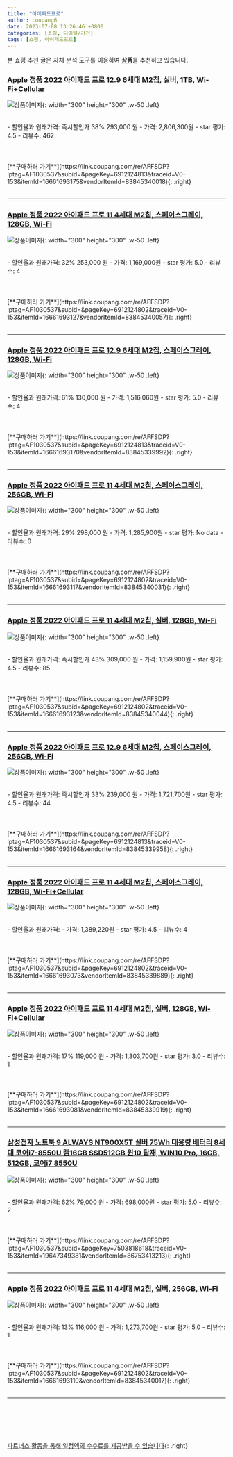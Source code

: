 ```yaml
---
title: "아이패드프로"
author: coupang6
date: 2023-07-08 13:26:46 +0800
categories: [쇼핑, 디이털/가전]
tags: [쇼핑, 아이패드프로]
---
```


본 쇼핑 추천 글은 자체 분석 도구를 이용하여 [**상품**](https://link.coupang.com/a/bao1ui)을 추천하고 있습니다.

### [Apple 정품 2022 아이패드 프로 12.9 6세대 M2칩, 실버, 1TB, Wi-Fi+Cellular](https://link.coupang.com/re/AFFSDP?lptag=AF1030537&subid=&pageKey=6912124813&traceid=V0-153&itemId=16661693175&vendorItemId=83845340018)

![상품이미지](https://thumbnail8.coupangcdn.com/thumbnails/remote/230x230ex/image/retail/images/2361854554924137-4e676ebe-f49a-42ee-8da3-4438e1ffcf53.jpg){: width="300" height="300" .w-50 .left}


<br>
- 할인율과 원래가격: 즉시할인가 38%  293,000   원
- 가격: 2,806,300원
- star 평가: 4.5
- 리뷰수: 462
<br>
<br>
<br>
<br>
[**구매하러 가기**](https://link.coupang.com/re/AFFSDP?lptag=AF1030537&subid=&pageKey=6912124813&traceid=V0-153&itemId=16661693175&vendorItemId=83845340018){: .right}
<br>
<br>

---

### [Apple 정품 2022 아이패드 프로 11 4세대 M2칩, 스페이스그레이, 128GB, Wi-Fi](https://link.coupang.com/re/AFFSDP?lptag=AF1030537&subid=&pageKey=6912124802&traceid=V0-153&itemId=16661693127&vendorItemId=83845340057)

![상품이미지](https://thumbnail9.coupangcdn.com/thumbnails/remote/230x230ex/image/retail/images/2357375067861117-98f5d372-f2c0-4914-8deb-1fe70e8df7d6.jpg){: width="300" height="300" .w-50 .left}


<br>
- 할인율과 원래가격: 32%  253,000   원
- 가격: 1,169,000원
- star 평가: 5.0
- 리뷰수: 4
<br>
<br>
<br>
<br>
[**구매하러 가기**](https://link.coupang.com/re/AFFSDP?lptag=AF1030537&subid=&pageKey=6912124802&traceid=V0-153&itemId=16661693127&vendorItemId=83845340057){: .right}
<br>
<br>

---

### [Apple 정품 2022 아이패드 프로 12.9 6세대 M2칩, 스페이스그레이, 128GB, Wi-Fi](https://link.coupang.com/re/AFFSDP?lptag=AF1030537&subid=&pageKey=6912124813&traceid=V0-153&itemId=16661693170&vendorItemId=83845339992)

![상품이미지](https://thumbnail7.coupangcdn.com/thumbnails/remote/230x230ex/image/retail/images/2361599602210266-b613960c-7763-477b-abb9-9290d9e88875.jpg){: width="300" height="300" .w-50 .left}


<br>
- 할인율과 원래가격: 61%  130,000   원
- 가격: 1,516,060원
- star 평가: 5.0
- 리뷰수: 4
<br>
<br>
<br>
<br>
[**구매하러 가기**](https://link.coupang.com/re/AFFSDP?lptag=AF1030537&subid=&pageKey=6912124813&traceid=V0-153&itemId=16661693170&vendorItemId=83845339992){: .right}
<br>
<br>

---

### [Apple 정품 2022 아이패드 프로 11 4세대 M2칩, 스페이스그레이, 256GB, Wi-Fi](https://link.coupang.com/re/AFFSDP?lptag=AF1030537&subid=&pageKey=6912124802&traceid=V0-153&itemId=16661693117&vendorItemId=83845340031)

![상품이미지](https://thumbnail7.coupangcdn.com/thumbnails/remote/230x230ex/image/retail/images/2357394561035190-e2a1bf2b-ec61-4c16-8cef-7d8c1540595d.jpg){: width="300" height="300" .w-50 .left}


<br>
- 할인율과 원래가격: 29%  298,000   원
- 가격: 1,285,900원
- star 평가: No data
- 리뷰수: 0
<br>
<br>
<br>
<br>
[**구매하러 가기**](https://link.coupang.com/re/AFFSDP?lptag=AF1030537&subid=&pageKey=6912124802&traceid=V0-153&itemId=16661693117&vendorItemId=83845340031){: .right}
<br>
<br>

---

### [Apple 정품 2022 아이패드 프로 11 4세대 M2칩, 실버, 128GB, Wi-Fi](https://link.coupang.com/re/AFFSDP?lptag=AF1030537&subid=&pageKey=6912124802&traceid=V0-153&itemId=16661693123&vendorItemId=83845340044)

![상품이미지](https://thumbnail6.coupangcdn.com/thumbnails/remote/230x230ex/image/retail/images/2357458278150904-c4f073f7-38aa-417c-8c57-8834fbaa576a.jpg){: width="300" height="300" .w-50 .left}


<br>
- 할인율과 원래가격: 즉시할인가 43%  309,000   원
- 가격: 1,159,900원
- star 평가: 4.5
- 리뷰수: 85
<br>
<br>
<br>
<br>
[**구매하러 가기**](https://link.coupang.com/re/AFFSDP?lptag=AF1030537&subid=&pageKey=6912124802&traceid=V0-153&itemId=16661693123&vendorItemId=83845340044){: .right}
<br>
<br>

---

### [Apple 정품 2022 아이패드 프로 12.9 6세대 M2칩, 스페이스그레이, 256GB, Wi-Fi](https://link.coupang.com/re/AFFSDP?lptag=AF1030537&subid=&pageKey=6912124813&traceid=V0-153&itemId=16661693164&vendorItemId=83845339958)

![상품이미지](https://thumbnail10.coupangcdn.com/thumbnails/remote/230x230ex/image/retail/images/2361602851595927-ae9c9acc-a0de-4633-8cee-bce935d7b9a4.jpg){: width="300" height="300" .w-50 .left}


<br>
- 할인율과 원래가격: 즉시할인가 33%  239,000   원
- 가격: 1,721,700원
- star 평가: 4.5
- 리뷰수: 44
<br>
<br>
<br>
<br>
[**구매하러 가기**](https://link.coupang.com/re/AFFSDP?lptag=AF1030537&subid=&pageKey=6912124813&traceid=V0-153&itemId=16661693164&vendorItemId=83845339958){: .right}
<br>
<br>

---

### [Apple 정품 2022 아이패드 프로 11 4세대 M2칩, 스페이스그레이, 128GB, Wi-Fi+Cellular](https://link.coupang.com/re/AFFSDP?lptag=AF1030537&subid=&pageKey=6912124802&traceid=V0-153&itemId=16661693073&vendorItemId=83845339889)

![상품이미지](https://thumbnail9.coupangcdn.com/thumbnails/remote/230x230ex/image/retail/images/2977646597717041-883e2cba-d0bf-467b-b757-f420b7d5f62d.jpg){: width="300" height="300" .w-50 .left}


<br>
- 할인율과 원래가격: 
- 가격: 1,389,220원
- star 평가: 4.5
- 리뷰수: 4
<br>
<br>
<br>
<br>
[**구매하러 가기**](https://link.coupang.com/re/AFFSDP?lptag=AF1030537&subid=&pageKey=6912124802&traceid=V0-153&itemId=16661693073&vendorItemId=83845339889){: .right}
<br>
<br>

---

### [Apple 정품 2022 아이패드 프로 11 4세대 M2칩, 실버, 128GB, Wi-Fi+Cellular](https://link.coupang.com/re/AFFSDP?lptag=AF1030537&subid=&pageKey=6912124802&traceid=V0-153&itemId=16661693081&vendorItemId=83845339919)

![상품이미지](https://thumbnail10.coupangcdn.com/thumbnails/remote/230x230ex/image/retail/images/2360794796251786-ce479b04-46e6-410a-b3f7-615fd5abb286.jpg){: width="300" height="300" .w-50 .left}


<br>
- 할인율과 원래가격: 17%  119,000   원
- 가격: 1,303,700원
- star 평가: 3.0
- 리뷰수: 1
<br>
<br>
<br>
<br>
[**구매하러 가기**](https://link.coupang.com/re/AFFSDP?lptag=AF1030537&subid=&pageKey=6912124802&traceid=V0-153&itemId=16661693081&vendorItemId=83845339919){: .right}
<br>
<br>

---

### [삼성전자 노트북 9 ALWAYS NT900X5T 실버 75Wh 대용량 배터리 8세대 코어i7-8550U 램16GB SSD512GB 윈10 탑재, WIN10 Pro, 16GB, 512GB, 코어i7 8550U](https://link.coupang.com/re/AFFSDP?lptag=AF1030537&subid=&pageKey=7503818618&traceid=V0-153&itemId=19647349381&vendorItemId=86753413213)

![상품이미지](https://thumbnail7.coupangcdn.com/thumbnails/remote/230x230ex/image/vendor_inventory/1406/73b6fe4712295208df4af47ae4b4bdf342777809b70e81d72d232a6e5231.jpg){: width="300" height="300" .w-50 .left}


<br>
- 할인율과 원래가격: 62%  79,000   원
- 가격: 698,000원
- star 평가: 5.0
- 리뷰수: 2
<br>
<br>
<br>
<br>
[**구매하러 가기**](https://link.coupang.com/re/AFFSDP?lptag=AF1030537&subid=&pageKey=7503818618&traceid=V0-153&itemId=19647349381&vendorItemId=86753413213){: .right}
<br>
<br>

---

### [Apple 정품 2022 아이패드 프로 11 4세대 M2칩, 실버, 256GB, Wi-Fi](https://link.coupang.com/re/AFFSDP?lptag=AF1030537&subid=&pageKey=6912124802&traceid=V0-153&itemId=16661693110&vendorItemId=83845340017)

![상품이미지](https://thumbnail9.coupangcdn.com/thumbnails/remote/230x230ex/image/retail/images/2357462419790774-fc938346-862e-4817-a687-038224362333.jpg){: width="300" height="300" .w-50 .left}


<br>
- 할인율과 원래가격: 13%  116,000   원
- 가격: 1,273,700원
- star 평가: 5.0
- 리뷰수: 1
<br>
<br>
<br>
<br>
[**구매하러 가기**](https://link.coupang.com/re/AFFSDP?lptag=AF1030537&subid=&pageKey=6912124802&traceid=V0-153&itemId=16661693110&vendorItemId=83845340017){: .right}
<br>
<br>

---
<br><br><br><br><br> [파트너스 활동을 통해 일정액의 수수료를 제공받을 수 있습니다](https://link.coupang.com/a/bao1ui){: .right}